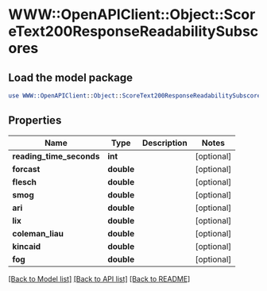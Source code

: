 # WWW::OpenAPIClient::Object::ScoreText200ResponseReadabilitySubscores

## Load the model package
```perl
use WWW::OpenAPIClient::Object::ScoreText200ResponseReadabilitySubscores;
```

## Properties
Name | Type | Description | Notes
------------ | ------------- | ------------- | -------------
**reading_time_seconds** | **int** |  | [optional] 
**forcast** | **double** |  | [optional] 
**flesch** | **double** |  | [optional] 
**smog** | **double** |  | [optional] 
**ari** | **double** |  | [optional] 
**lix** | **double** |  | [optional] 
**coleman_liau** | **double** |  | [optional] 
**kincaid** | **double** |  | [optional] 
**fog** | **double** |  | [optional] 

[[Back to Model list]](../README.md#documentation-for-models) [[Back to API list]](../README.md#documentation-for-api-endpoints) [[Back to README]](../README.md)


